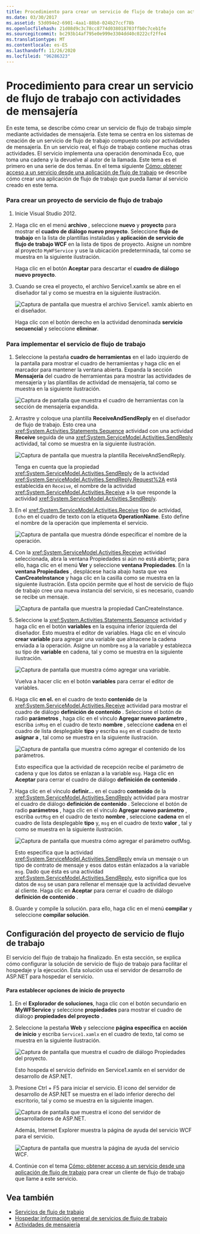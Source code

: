 ```yaml
---
title: Procedimiento para crear un servicio de flujo de trabajo con actividades de mensajería
ms.date: 03/30/2017
ms.assetid: 53d094e2-6901-4aa1-88b8-024b27ccf78b
ms.openlocfilehash: 21d08d9c3c78cc8774d038018703ffb0c7ceb1fe
ms.sourcegitcommit: bc293b14af795e0e999e3304dd40c0222cf2ffe4
ms.translationtype: MT
ms.contentlocale: es-ES
ms.lasthandoff: 11/26/2020
ms.locfileid: "96286323"
---
```

# <a name="how-to-create-a-workflow-service-with-messaging-activities"></a>Procedimiento para crear un servicio de flujo de trabajo con actividades de mensajería

En este tema, se describe cómo crear un servicio de flujo de trabajo simple mediante actividades de mensajería. Este tema se centra en los sistemas de creación de un servicio de flujo de trabajo compuesto solo por actividades de mensajería. En un servicio real, el flujo de trabajo contiene muchas otras actividades. El servicio implementa una operación denominada Eco, que toma una cadena y la devuelve al autor de la llamada. Este tema es el primero en una serie de dos temas. En el tema siguiente [Cómo: obtener acceso a un servicio desde una aplicación de flujo de trabajo](how-to-access-a-service-from-a-workflow-application.md) se describe cómo crear una aplicación de flujo de trabajo que pueda llamar al servicio creado en este tema.  
  
### <a name="to-create-a-workflow-service-project"></a>Para crear un proyecto de servicio de flujo de trabajo  
  
1. Inicie Visual Studio 2012.  
  
2. Haga clic en el menú **archivo** , seleccione **nuevo** y **proyecto** para mostrar el **cuadro de diálogo nuevo proyecto**. Seleccione **flujo de trabajo** en la lista de plantillas instaladas y **aplicación de servicio de flujo de trabajo WCF** en la lista de tipos de proyecto. Asigne un nombre al proyecto `MyWFService` y use la ubicación predeterminada, tal como se muestra en la siguiente ilustración.  
  
     Haga clic en el botón **Aceptar** para descartar el **cuadro de diálogo nuevo proyecto**.  
  
3. Cuando se crea el proyecto, el archivo Service1.xamlx se abre en el diseñador tal y como se muestra en la siguiente ilustración.  
  
     ![Captura de pantalla que muestra el archivo Service1. xamlx abierto en el diseñador.](./media/how-to-create-a-workflow-service-with-messaging-activities/default-workflow-service.jpg)  
  
     Haga clic con el botón derecho en la actividad denominada **servicio secuencial** y seleccione **eliminar**.  
  
### <a name="to-implement-the-workflow-service"></a>Para implementar el servicio de flujo de trabajo  
  
1. Seleccione la pestaña **cuadro de herramientas** en el lado izquierdo de la pantalla para mostrar el cuadro de herramientas y haga clic en el marcador para mantener la ventana abierta. Expanda la sección **Mensajería** del cuadro de herramientas para mostrar las actividades de mensajería y las plantillas de actividad de mensajería, tal como se muestra en la siguiente ilustración.  
  
     ![Captura de pantalla que muestra el cuadro de herramientas con la sección de mensajería expandida.](./media/how-to-create-a-workflow-service-with-messaging-activities/toolbox-messaging-section.jpg)  
  
2. Arrastre y coloque una plantilla **ReceiveAndSendReply** en el diseñador de flujo de trabajo. Esto crea una <xref:System.Activities.Statements.Sequence> actividad con una actividad **Receive** seguida de una <xref:System.ServiceModel.Activities.SendReply> actividad, tal como se muestra en la siguiente ilustración.  
  
     ![Captura de pantalla que muestra la plantilla ReceiveAndSendReply.](./media/how-to-create-a-workflow-service-with-messaging-activities/receiveandsendreply-template.jpg)  
  
     Tenga en cuenta que la propiedad <xref:System.ServiceModel.Activities.SendReply> de la actividad <xref:System.ServiceModel.Activities.SendReply.Request%2A> está establecida en `Receive`, el nombre de la actividad <xref:System.ServiceModel.Activities.Receive> a la que responde la actividad <xref:System.ServiceModel.Activities.SendReply>.  
  
3. En el <xref:System.ServiceModel.Activities.Receive> tipo de actividad, `Echo` en el cuadro de texto con la etiqueta **OperationName**. Esto define el nombre de la operación que implementa el servicio.  
  
     ![Captura de pantalla que muestra dónde especificar el nombre de la operación.](./media/how-to-create-a-workflow-service-with-messaging-activities/define-operation-name.jpg)  
  
4. Con la <xref:System.ServiceModel.Activities.Receive> actividad seleccionada, abra la ventana Propiedades si aún no está abierta; para ello, haga clic en el menú **Ver** y seleccione **ventana Propiedades**. En la **ventana Propiedades** , desplácese hacia abajo hasta que vea **CanCreateInstance** y haga clic en la casilla como se muestra en la siguiente ilustración. Esta opción permite que el host de servicio de flujo de trabajo cree una nueva instancia del servicio, si es necesario, cuando se recibe un mensaje.  
  
     ![Captura de pantalla que muestra la propiedad CanCreateInstance.](./media/how-to-create-a-workflow-service-with-messaging-activities/cancreateinstance-property.jpg)  
  
5. Seleccione la <xref:System.Activities.Statements.Sequence> actividad y haga clic en el botón **variables** en la esquina inferior izquierda del diseñador. Esto muestra el editor de variables. Haga clic en el vínculo **crear variable** para agregar una variable que almacene la cadena enviada a la operación. Asigne un nombre `msg` a la variable y establezca su tipo de **variable** en cadena, tal y como se muestra en la siguiente ilustración.  
  
     ![Captura de pantalla que muestra cómo agregar una variable.](./media/how-to-create-a-workflow-service-with-messaging-activities/add-variable-msg-string.jpg)  
  
     Vuelva a hacer clic en el botón **variables** para cerrar el editor de variables.  
  
6. Haga clic **en el.** en el cuadro de texto **contenido** de la <xref:System.ServiceModel.Activities.Receive> actividad para mostrar el cuadro de diálogo **definición de contenido** . Seleccione el botón de radio **parámetros** , haga clic en el vínculo **Agregar nuevo parámetro** , escriba `inMsg` en el cuadro de texto **nombre** , seleccione **cadena** en el cuadro de lista desplegable **tipo** y escriba `msg` en el cuadro de texto **asignar a** , tal como se muestra en la siguiente ilustración.  
  
     ![Captura de pantalla que muestra cómo agregar el contenido de los parámetros.](./media/how-to-create-a-workflow-service-with-messaging-activities/adding-parameters-content.jpg)  
  
     Esto especifica que la actividad de recepción recibe el parámetro de cadena y que los datos se enlazan a la variable `msg`. Haga clic en **Aceptar** para cerrar el cuadro de diálogo **definición de contenido** .  
  
7. Haga clic en el vínculo **definir...** en el cuadro **contenido** de la <xref:System.ServiceModel.Activities.SendReply> actividad para mostrar el cuadro de diálogo **definición de contenido** . Seleccione el botón de radio **parámetros** , haga clic en el vínculo **Agregar nuevo parámetro** , escriba `outMsg` en el cuadro de texto **nombre** , seleccione **cadena** en el cuadro de lista desplegable **tipo** y, `msg` en el cuadro de texto **valor** , tal y como se muestra en la siguiente ilustración.  
  
     ![Captura de pantalla que muestra cómo agregar el parámetro outMsg.](./media/how-to-create-a-workflow-service-with-messaging-activities/outmsg-parameters-content.jpg)  
  
     Esto especifica que la actividad <xref:System.ServiceModel.Activities.SendReply> envía un mensaje o un tipo de contrato de mensaje y esos datos están enlazados a la variable `msg`. Dado que ésta es una actividad <xref:System.ServiceModel.Activities.SendReply>, esto significa que los datos de `msg` se usan para rellenar el mensaje que la actividad devuelve al cliente. Haga clic en **Aceptar** para cerrar el cuadro de diálogo **definición de contenido** .  
  
8. Guarde y compile la solución. para ello, haga clic en el menú **compilar** y seleccione **compilar solución**.  
  
## <a name="configure-the-workflow-service-project"></a>Configuración del proyecto de servicio de flujo de trabajo  

 El servicio del flujo de trabajo ha finalizado. En esta sección, se explica cómo configurar la solución de servicio de flujo de trabajo para facilitar el hospedaje y la ejecución. Esta solución usa el servidor de desarrollo de ASP.NET para hospedar el servicio.  
  
#### <a name="to-set-project-start-up-options"></a>Para establecer opciones de inicio de proyecto  
  
1. En el **Explorador de soluciones**, haga clic con el botón secundario en **MyWFService** y seleccione **propiedades** para mostrar el cuadro de diálogo **propiedades del proyecto** .  
  
2. Seleccione la pestaña **Web** y seleccione **página específica** en **acción de inicio** y escriba `Service1.xamlx` en el cuadro de texto, tal como se muestra en la siguiente ilustración.  
  
     ![Captura de pantalla que muestra el cuadro de diálogo Propiedades del proyecto.](./media/how-to-create-a-workflow-service-with-messaging-activities/project-properties-dialog.jpg)  
  
     Esto hospeda el servicio definido en Service1.xamlx en el servidor de desarrollo de ASP.NET.  
  
3. Presione Ctrl + F5 para iniciar el servicio. El icono del servidor de desarrollo de ASP.NET se muestra en el lado inferior derecho del escritorio, tal y como se muestra en la siguiente imagen.  
  
     ![Captura de pantalla que muestra el icono del servidor de desarrolladores de ASP.NET.](./media/how-to-create-a-workflow-service-with-messaging-activities/asp-net-dev-server-icon.jpg)  
  
     Además, Internet Explorer muestra la página de ayuda del servicio WCF para el servicio.  
  
     ![Captura de pantalla que muestra la página de ayuda del servicio WCF.](./media/how-to-create-a-workflow-service-with-messaging-activities/wcf-service-help-page.jpg)  
  
4. Continúe con el tema [Cómo: obtener acceso a un servicio desde una aplicación de flujo de trabajo](how-to-access-a-service-from-a-workflow-application.md) para crear un cliente de flujo de trabajo que llame a este servicio.  
  
## <a name="see-also"></a>Vea también

- [Servicios de flujo de trabajo](workflow-services.md)
- [Hospedar información general de servicios de flujo de trabajo](hosting-workflow-services-overview.md)
- [Actividades de mensajería](messaging-activities.md)
